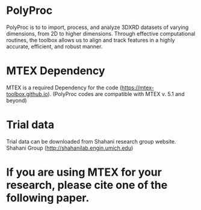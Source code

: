 # PolyProc
PolyProc is to to import, process, and analyze 3DXRD datasets of varying dimensions, from 2D to higher dimensions.
Through effective computational routines, the toolbox allows us to align and track features in a highly accurate, efficient, and robust manner.

# MTEX Dependency
MTEX is a required Dependency for the code (https://mtex-toolbox.github.io).
(PolyProc codes are compatible with MTEX v. 5.1 and beyond)
    
# Trial data
Trial data can be downloaded from Shahani research group website.
Shahani Group (http://shahanilab.engin.umich.edu)
    
# If you are using MTEX for your research, please cite one of the following paper.
